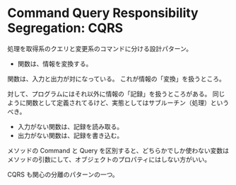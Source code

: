 # Command Query Responsibility Segregation: CQRS

処理を取得系のクエリと変更系のコマンドに分ける設計パターン。

-   関数は、情報を変換する。

関数は、入力と出力が対になっている。
これが情報の「変換」を扱うところ。

対して、プログラムにはそれ以外に情報の「記録」を扱うところがある。
同じように関数として定義されてるけど、実態としてはサブルーチン（処理）というべき。

-   入力がない関数は、記録を読み取る。
-   出力がない関数は、記録を書き込む。

メソッドの Command と Query を区別すると、どちらかでしか使わない変数はメソッドの引数にして、オブジェクトのプロパティにはしない方がいい。

CQRS も関心の分離のパターンの一つ。
